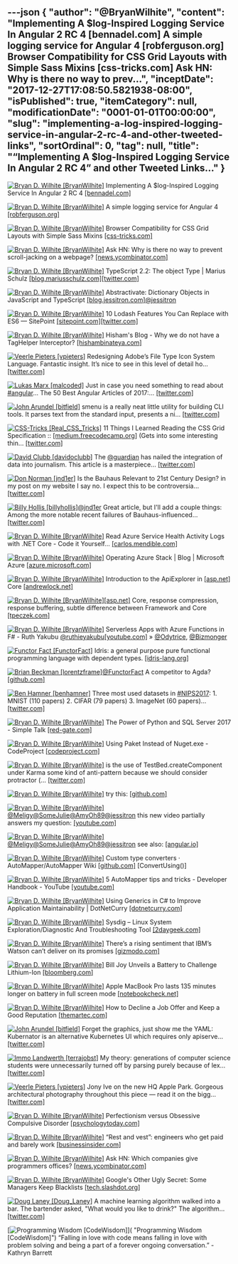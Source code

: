 ---json
{
  "author": "@BryanWilhite",
  "content": "Implementing A $log-Inspired Logging Service In Angular 2 RC 4 [bennadel.com] A simple logging service for Angular 4 [robferguson.org] Browser Compatibility for CSS Grid Layouts with Simple Sass Mixins [css-tricks.com] Ask HN: Why is there no way to prev...",
  "inceptDate": "2017-12-27T17:08:50.5821938-08:00",
  "isPublished": true,
  "itemCategory": null,
  "modificationDate": "0001-01-01T00:00:00",
  "slug": "implementing-a-log-inspired-logging-service-in-angular-2-rc-4-and-other-tweeted-links",
  "sortOrdinal": 0,
  "tag": null,
  "title": "“Implementing A $log-Inspired Logging Service In Angular 2 RC 4” and other Tweeted Links…"
}
---

[<img alt="Bryan D. Wilhite [BryanWilhite]" src="https://songhay.blob.core.windows.net/shared-social-twitter/BryanWilhite.jpeg">](http://t.co/UNdqV0Z1zz "Bryan D. Wilhite [BryanWilhite]") Implementing A $log-Inspired Logging Service In Angular 2 RC 4 [[bennadel.com]](https://www.bennadel.com/blog/3129-implementing-a-log-inspired-logging-service-in-angular-2-rc-4.htm)

[<img alt="Bryan D. Wilhite [BryanWilhite]" src="https://songhay.blob.core.windows.net/shared-social-twitter/BryanWilhite.jpeg">](http://t.co/UNdqV0Z1zz "Bryan D. Wilhite [BryanWilhite]") A simple logging service for Angular 4 [[robferguson.org]](https://robferguson.org/blog/2017/09/09/a-simple-logging-service-for-angular-4/)

[<img alt="Bryan D. Wilhite [BryanWilhite]" src="https://songhay.blob.core.windows.net/shared-social-twitter/BryanWilhite.jpeg">](http://t.co/UNdqV0Z1zz "Bryan D. Wilhite [BryanWilhite]") Browser Compatibility for CSS Grid Layouts with Simple Sass Mixins [[css-tricks.com]](https://css-tricks.com/browser-compatibility-css-grid-layouts-simple-sass-mixins/)

[<img alt="Bryan D. Wilhite [BryanWilhite]" src="https://songhay.blob.core.windows.net/shared-social-twitter/BryanWilhite.jpeg">](http://t.co/UNdqV0Z1zz "Bryan D. Wilhite [BryanWilhite]") Ask HN: Why is there no way to prevent scroll-jacking on a webpage? [[news.ycombinator.com]](https://news.ycombinator.com/item?id=14941789)

[<img alt="Bryan D. Wilhite [BryanWilhite]" src="https://songhay.blob.core.windows.net/shared-social-twitter/BryanWilhite.jpeg">](http://t.co/UNdqV0Z1zz "Bryan D. Wilhite [BryanWilhite]") TypeScript 2.2: The object Type | Marius Schulz [[blog.mariusschulz.com]](https://blog.mariusschulz.com/2017/02/24/typescript-2-2-the-object-type)[[twitter.com]](https://twitter.com/BryanWilhite/status/938212583902994432/photo/1)

[<img alt="Bryan D. Wilhite [BryanWilhite]" src="https://songhay.blob.core.windows.net/shared-social-twitter/BryanWilhite.jpeg">](http://t.co/UNdqV0Z1zz "Bryan D. Wilhite [BryanWilhite]") Abstractivate: Dictionary Objects in JavaScript and TypeScript [[blog.jessitron.com]](http://blog.jessitron.com/2017/07/dictionary-objects-in-javascript-and.html)[@jessitron](http://twitter.com/jessitron)

[<img alt="Bryan D. Wilhite [BryanWilhite]" src="https://songhay.blob.core.windows.net/shared-social-twitter/BryanWilhite.jpeg">](http://t.co/UNdqV0Z1zz "Bryan D. Wilhite [BryanWilhite]") 10 Lodash Features You Can Replace with ES6 — SitePoint [[sitepoint.com]](https://www.sitepoint.com/lodash-features-replace-es6/)[[twitter.com]](https://twitter.com/BryanWilhite/status/938206620496121857/photo/1)

[<img alt="Bryan D. Wilhite [BryanWilhite]" src="https://songhay.blob.core.windows.net/shared-social-twitter/BryanWilhite.jpeg">](http://t.co/UNdqV0Z1zz "Bryan D. Wilhite [BryanWilhite]") Hisham's Blog - Why we do not have a TagHelper Interceptor? [[hishambinateya.com]](http://www.hishambinateya.com/why-we-do-not-have-a-taghelper-interceptor)

[<img alt="Veerle Pieters [vpieters]" src="https://songhay.blob.core.windows.net/shared-social-twitter/vpieters.png">](http://t.co/A4ZEwCEPEs "Veerle Pieters [vpieters]") Redesigning Adobe’s File Type Icon System Language. Fantastic insight. It’s nice to see in this level of detail ho… [[twitter.com]](https://twitter.com/i/web/status/946009344231043072)

[<img alt="Lukas Marx [malcoded]" src="https://songhay.blob.core.windows.net/shared-social-twitter/malcoded.jpg">](https://t.co/TXxGbe42Jg "Lukas Marx [malcoded]") Just in case you need something to read about [#angular](http://twitter.com/search?q=%23angular)... The 50 Best Angular Articles of 2017:… [[twitter.com]](https://twitter.com/i/web/status/945293304937271296)

[<img alt="John Arundel [bitfield]" src="https://songhay.blob.core.windows.net/shared-social-twitter/bitfield.jpeg">](https://t.co/OfjPk1VNvq "John Arundel [bitfield]") smenu is a really neat little utility for building CLI tools. It parses text from the standard input, presents a ni… [[twitter.com]](https://twitter.com/i/web/status/943961032539672577)

[<img alt="CSS-Tricks [Real_CSS_Tricks]" src="https://songhay.blob.core.windows.net/shared-social-twitter/Real_CSS_Tricks.jpeg">](http://t.co/MPUasUSEx1 "CSS-Tricks [Real_CSS_Tricks]") 11 Things I Learned Reading the CSS Grid Specification :: [[medium.freecodecamp.org]](https://medium.freecodecamp.org/11-things-i-learned-reading-the-css-grid-specification-fb3983aa5e0) (Gets into some interesting thin… [[twitter.com]](https://twitter.com/i/web/status/944975979755327489)

[<img alt="David Clubb [davidoclubb]" src="https://songhay.blob.core.windows.net/shared-social-twitter/davidoclubb.png">](https://t.co/MfeagUATtm "David Clubb [davidoclubb]") The [@guardian](http://twitter.com/guardian) has nailed the integration of data into journalism. This article is a masterpiece… [[twitter.com]](https://twitter.com/i/web/status/943808960016117766)

[<img alt="Don Norman [jnd1er]" src="https://songhay.blob.core.windows.net/shared-social-twitter/jnd1er.jpeg">](http://t.co/R0tytnOB3r "Don Norman [jnd1er]") Is the Bauhaus Relevant to 21st Century Design? in my post on my website I say no. I expect this to be controversia… [[twitter.com]](https://twitter.com/i/web/status/945380064660566017)

[<img alt="Billy Hollis [billyhollis]" src="https://songhay.blob.core.windows.net/shared-social-twitter/billyhollis.jpg">](https://t.co/LvJEYRzwk5 "Billy Hollis [billyhollis]")[@jnd1er](http://twitter.com/jnd1er) Great article, but I'll add a couple things: Among the more notable recent failures of Bauhaus-influenced… [[twitter.com]](https://twitter.com/i/web/status/945796139747438592)

[<img alt="Bryan D. Wilhite [BryanWilhite]" src="https://songhay.blob.core.windows.net/shared-social-twitter/BryanWilhite.jpeg">](http://t.co/UNdqV0Z1zz "Bryan D. Wilhite [BryanWilhite]") Read Azure Service Health Activity Logs with .NET Core - Code it Yourself... [[carlos.mendible.com]](https://carlos.mendible.com/2017/08/04/read-azure-service-health-activity-logs-with-net-core/)

[<img alt="Bryan D. Wilhite [BryanWilhite]" src="https://songhay.blob.core.windows.net/shared-social-twitter/BryanWilhite.jpeg">](http://t.co/UNdqV0Z1zz "Bryan D. Wilhite [BryanWilhite]") Operating Azure Stack | Blog | Microsoft Azure [[azure.microsoft.com]](https://azure.microsoft.com/en-us/blog/operating-azure-stack/)

[<img alt="Bryan D. Wilhite [BryanWilhite]" src="https://songhay.blob.core.windows.net/shared-social-twitter/BryanWilhite.jpeg">](http://t.co/UNdqV0Z1zz "Bryan D. Wilhite [BryanWilhite]") Introduction to the ApiExplorer in [[asp.net]](http://ASP.NET) Core [[andrewlock.net]](https://andrewlock.net/introduction-to-the-apiexplorer-in-asp-net-core/)

[<img alt="Bryan D. Wilhite [BryanWilhite]" src="https://songhay.blob.core.windows.net/shared-social-twitter/BryanWilhite.jpeg">](http://t.co/UNdqV0Z1zz "Bryan D. Wilhite [BryanWilhite]")[[asp.net]](http://ASP.NET) Core, response compression, response buffering, subtle difference between Framework and Core [[tpeczek.com]](https://www.tpeczek.com/2017/08/aspnet-core-response-compression.html)

[<img alt="Bryan D. Wilhite [BryanWilhite]" src="https://songhay.blob.core.windows.net/shared-social-twitter/BryanWilhite.jpeg">](http://t.co/UNdqV0Z1zz "Bryan D. Wilhite [BryanWilhite]") Serverless Apps with Azure Functions in F# - Ruth Yakubu [@ruthieyakubu](http://twitter.com/ruthieyakubu)[[youtube.com]](https://www.youtube.com/watch?v=enp9pYN9tgQ) » [@Odytrice](http://twitter.com/Odytrice), [@Bizmonger](http://twitter.com/Bizmonger)

[<img alt="Functor Fact [FunctorFact]" src="https://songhay.blob.core.windows.net/shared-social-twitter/FunctorFact.jpg">](https://t.co/dAu8sXjnVG "Functor Fact [FunctorFact]") Idris: a general purpose pure functional programming language with dependent types. [[idris-lang.org]](http://www.idris-lang.org/)

[<img alt="Brian Beckman [lorentzframe]" src="https://songhay.blob.core.windows.net/shared-social-twitter/lorentzframe.jpg">](http://t.co/aC5mXb9iZQ "Brian Beckman [lorentzframe]")[@FunctorFact](http://twitter.com/FunctorFact) A competitor to Agda? [[github.com]](https://github.com/agda/agda)

[<img alt="Ben Hamner [benhamner]" src="https://songhay.blob.core.windows.net/shared-social-twitter/benhamner.png">](https://t.co/5vxFtiKgHv "Ben Hamner [benhamner]") Three most used datasets in [#NIPS2017](http://twitter.com/search?q=%23NIPS2017): 1. MNIST (110 papers) 2. CIFAR (79 papers) 3. ImageNet (60 papers)… [[twitter.com]](https://twitter.com/i/web/status/938123380074610688)

[<img alt="Bryan D. Wilhite [BryanWilhite]" src="https://songhay.blob.core.windows.net/shared-social-twitter/BryanWilhite.jpeg">](http://t.co/UNdqV0Z1zz "Bryan D. Wilhite [BryanWilhite]") The Power of Python and SQL Server 2017 - Simple Talk [[red-gate.com]](https://www.red-gate.com/simple-talk/sql/sql-development/power-python-sql-server-2017/)

[<img alt="Bryan D. Wilhite [BryanWilhite]" src="https://songhay.blob.core.windows.net/shared-social-twitter/BryanWilhite.jpeg">](http://t.co/UNdqV0Z1zz "Bryan D. Wilhite [BryanWilhite]") Using Paket Instead of Nuget.exe - CodeProject [[codeproject.com]](https://www.codeproject.com/Articles/1200235/Using-Paket-Instead-of-Nuget-exe)

[<img alt="Bryan D. Wilhite [BryanWilhite]" src="https://songhay.blob.core.windows.net/shared-social-twitter/BryanWilhite.jpeg">](http://t.co/UNdqV0Z1zz "Bryan D. Wilhite [BryanWilhite]") is the use of TestBed.createComponent under Karma some kind of anti-pattern because we should consider protractor (… [[twitter.com]](https://twitter.com/i/web/status/933446023254482944)

[<img alt="Bryan D. Wilhite [BryanWilhite]" src="https://songhay.blob.core.windows.net/shared-social-twitter/BryanWilhite.jpeg">](http://t.co/UNdqV0Z1zz "Bryan D. Wilhite [BryanWilhite]") try this: [[github.com]](https://github.com/better-js-logging/angular-logger2)

[<img alt="Bryan D. Wilhite [BryanWilhite]" src="https://songhay.blob.core.windows.net/shared-social-twitter/BryanWilhite.jpeg">](http://t.co/UNdqV0Z1zz "Bryan D. Wilhite [BryanWilhite]")[@Meligy](http://twitter.com/Meligy)[@SomeJulie](http://twitter.com/SomeJulie)[@AmyOh89](http://twitter.com/AmyOh89)[@jessitron](http://twitter.com/jessitron) this new video partially answers my question: [[youtube.com]](https://www.youtube.com/watch?v=BumgayeUC08)

[<img alt="Bryan D. Wilhite [BryanWilhite]" src="https://songhay.blob.core.windows.net/shared-social-twitter/BryanWilhite.jpeg">](http://t.co/UNdqV0Z1zz "Bryan D. Wilhite [BryanWilhite]")[@Meligy](http://twitter.com/Meligy)[@SomeJulie](http://twitter.com/SomeJulie)[@AmyOh89](http://twitter.com/AmyOh89)[@jessitron](http://twitter.com/jessitron) see also: [[angular.io]](https://angular.io/guide/testing#componentfixture-debugelement-and-querybycss)

[<img alt="Bryan D. Wilhite [BryanWilhite]" src="https://songhay.blob.core.windows.net/shared-social-twitter/BryanWilhite.jpeg">](http://t.co/UNdqV0Z1zz "Bryan D. Wilhite [BryanWilhite]") Custom type converters · AutoMapper/AutoMapper Wiki [[github.com]](https://github.com/AutoMapper/AutoMapper/wiki/Custom-type-converters) [ConvertUsing()] 

[<img alt="Bryan D. Wilhite [BryanWilhite]" src="https://songhay.blob.core.windows.net/shared-social-twitter/BryanWilhite.jpeg">](http://t.co/UNdqV0Z1zz "Bryan D. Wilhite [BryanWilhite]") 5 AutoMapper tips and tricks - Developer Handbook - YouTube [[youtube.com]](https://www.youtube.com/watch?v=JVc5udgEaLY)

[<img alt="Bryan D. Wilhite [BryanWilhite]" src="https://songhay.blob.core.windows.net/shared-social-twitter/BryanWilhite.jpeg">](http://t.co/UNdqV0Z1zz "Bryan D. Wilhite [BryanWilhite]") Using Generics in C# to Improve Application Maintainability | DotNetCurry [[dotnetcurry.com]](http://www.dotnetcurry.com/patterns-practices/1381/using-generics-csharp-maintainability)

[<img alt="Bryan D. Wilhite [BryanWilhite]" src="https://songhay.blob.core.windows.net/shared-social-twitter/BryanWilhite.jpeg">](http://t.co/UNdqV0Z1zz "Bryan D. Wilhite [BryanWilhite]") Sysdig – Linux System Exploration/Diagnostic And Troubleshooting Tool [[2daygeek.com]](http://www.2daygeek.com/sysdig-linux-system-diagnostic-monitor-troubleshoot-tool/)

[<img alt="Bryan D. Wilhite [BryanWilhite]" src="https://songhay.blob.core.windows.net/shared-social-twitter/BryanWilhite.jpeg">](http://t.co/UNdqV0Z1zz "Bryan D. Wilhite [BryanWilhite]") There’s a rising sentiment that IBM’s Watson can’t deliver on its promises [[gizmodo.com]](http://gizmodo.com/why-everyone-is-hating-on-watson-including-the-people-w-1797510888)

[<img alt="Bryan D. Wilhite [BryanWilhite]" src="https://songhay.blob.core.windows.net/shared-social-twitter/BryanWilhite.jpeg">](http://t.co/UNdqV0Z1zz "Bryan D. Wilhite [BryanWilhite]") Bill Joy Unveils a Battery to Challenge Lithium-Ion [[bloomberg.com]](https://www.bloomberg.com/news/articles/2017-08-03/tech-guru-bill-joy-unveils-a-battery-to-challenge-lithium-ion)

[<img alt="Bryan D. Wilhite [BryanWilhite]" src="https://songhay.blob.core.windows.net/shared-social-twitter/BryanWilhite.jpeg">](http://t.co/UNdqV0Z1zz "Bryan D. Wilhite [BryanWilhite]") Apple MacBook Pro lasts 135 minutes longer on battery in full screen mode [[notebookcheck.net]](http://www.notebookcheck.net/Apple-MacBook-Pro-lasts-135-minutes-longer-on-battery-in-full-screen-mode.239966.0.html)

[<img alt="Bryan D. Wilhite [BryanWilhite]" src="https://songhay.blob.core.windows.net/shared-social-twitter/BryanWilhite.jpeg">](http://t.co/UNdqV0Z1zz "Bryan D. Wilhite [BryanWilhite]") How to Decline a Job Offer and Keep a Good Reputation [[themartec.com]](https://www.themartec.com/insidelook/guide-how-to-decline-a-job-offer)

[<img alt="John Arundel [bitfield]" src="https://songhay.blob.core.windows.net/shared-social-twitter/bitfield.jpeg">](https://t.co/OfjPk1VNvq "John Arundel [bitfield]") Forget the graphics, just show me the YAML: Kubernator is an alternative Kubernetes UI which requires only apiserve… [[twitter.com]](https://twitter.com/i/web/status/945981851608535040)

[<img alt="Immo Landwerth [terrajobst]" src="https://songhay.blob.core.windows.net/shared-social-twitter/terrajobst.jpg">](https://t.co/pfw9pKc4sL "Immo Landwerth [terrajobst]") My theory: generations of computer science students were unnecessarily turned off by parsing purely because of lex… [[twitter.com]](https://twitter.com/i/web/status/942819713217728512)

[<img alt="Veerle Pieters [vpieters]" src="https://songhay.blob.core.windows.net/shared-social-twitter/vpieters.png">](http://t.co/A4ZEwCEPEs "Veerle Pieters [vpieters]") Jony Ive on the new HQ Apple Park. Gorgeous architectural photography throughout this piece — read it on the bigg… [[twitter.com]](https://twitter.com/i/web/status/943472947834040320)

[<img alt="Bryan D. Wilhite [BryanWilhite]" src="https://songhay.blob.core.windows.net/shared-social-twitter/BryanWilhite.jpeg">](http://t.co/UNdqV0Z1zz "Bryan D. Wilhite [BryanWilhite]") Perfectionism versus Obsessive Compulsive Disorder [[psychologytoday.com]](https://www.psychologytoday.com/blog/the-truisms-wellness/201612/perfectionism-vs-obsessive-compulsive-disorder)

[<img alt="Bryan D. Wilhite [BryanWilhite]" src="https://songhay.blob.core.windows.net/shared-social-twitter/BryanWilhite.jpeg">](http://t.co/UNdqV0Z1zz "Bryan D. Wilhite [BryanWilhite]") “Rest and vest”: engineers who get paid and barely work [[businessinsider.com]](http://www.businessinsider.com/rest-and-vest-millionaire-engineers-who-barely-work-silicon-valley-2017-7)

[<img alt="Bryan D. Wilhite [BryanWilhite]" src="https://songhay.blob.core.windows.net/shared-social-twitter/BryanWilhite.jpeg">](http://t.co/UNdqV0Z1zz "Bryan D. Wilhite [BryanWilhite]") Ask HN: Which companies give programmers offices? [[news.ycombinator.com]](https://news.ycombinator.com/item?id=14979718)

[<img alt="Bryan D. Wilhite [BryanWilhite]" src="https://songhay.blob.core.windows.net/shared-social-twitter/BryanWilhite.jpeg">](http://t.co/UNdqV0Z1zz "Bryan D. Wilhite [BryanWilhite]") Google's Other Ugly Secret: Some Managers Keep Blacklists [[tech.slashdot.org]](https://tech.slashdot.org/story/17/08/08/1336210/googles-other-ugly-secret-some-managers-keep-blacklists?utm_source=feedly1.0mainlinkanon&utm_medium=feed)

[<img alt="Doug Laney [Doug_Laney]" src="https://songhay.blob.core.windows.net/shared-social-twitter/Doug_Laney.jpg">](https://t.co/YjE9LTDI8m "Doug Laney [Doug_Laney]") A machine learning algorithm walked into a bar. The bartender asked, "What would you like to drink?" The algorithm… [[twitter.com]](https://twitter.com/i/web/status/943180448062111744)

[<img alt="Programming Wisdom [CodeWisdom]" src="https://songhay.blob.core.windows.net/shared-social-twitter/CodeWisdom.jpg">]( "Programming Wisdom [CodeWisdom]") “Falling in love with code means falling in love with problem solving and being a part of a forever ongoing conversation.” - Kathryn Barrett
